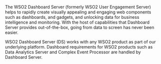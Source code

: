 The WSO2 Dashboard Server (formerly WSO2 User Engagement Server) helps to rapidly create visually appealing and engaging web components such as dashboards, and gadgets, and unlocking data for business intelligence and monitoring. With the host of capabilities that Dashboard Server provides out-of-the-box, going from data to screen has never been easier.

WSO2 Dashboard Server (DS) works with any WSO2 product as part of our underlying platform. Dashboard requirements for WSO2 products such as Data Analytics Server and Complex Event Processor are handled by Dashboard Server.
